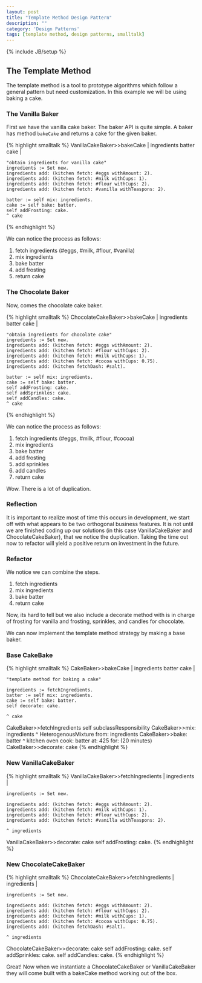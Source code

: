 ```yaml
---
layout: post
title: "Template Method Design Pattern"
description: ""
category: 'Design Patterns'
tags: [template method, design patterns, smalltalk]
---
```

{% include JB/setup %}

## The Template Method
The template method is a tool to prototype algorithms which follow a general
pattern but need customization. In this example we will be using baking a cake.

### The Vanilla Baker
First we have the vanilla cake baker. The baker API is quite simple. A baker
has method `bakeCake` and returns a cake for the given baker.

{% highlight smalltalk %}
VanillaCakeBaker>>bakeCake
    | ingredients batter cake |

    "obtain ingredients for vanilla cake"
    ingredients := Set new.
    ingredients add: (kitchen fetch: #eggs withAmount: 2).
    ingredients add: (kitchen fetch: #milk withCups: 1).
    ingredients add: (kitchen fetch: #flour withCups: 2).
    ingredients add: (kitchen fetch: #vanilla withTeaspons: 2).

    batter := self mix: ingredients.
    cake := self bake: batter.
    self addFrosting: cake.
    ^ cake
{% endhighlight %}

We can notice the process as follows:

1. fetch ingredients (#eggs, #milk, #flour, #vanilla)
2. mix ingredients
3. bake batter
4. add frosting
5. return cake

### The Chocolate Baker
Now, comes the chocolate cake baker.

{% highlight smalltalk %}
ChocolateCakeBaker>>bakeCake
    | ingredients batter cake |

    "obtain ingredients for chocolate cake"
    ingredients := Set new.
    ingredients add: (kitchen fetch: #eggs withAmount: 2).
    ingredients add: (kitchen fetch: #flour withCups: 2).
    ingredients add: (kitchen fetch: #milk withCups: 1).
    ingredients add: (kitchen fetch: #cocoa withCups: 0.75).
    ingredients add: (kitchen fetchDash: #salt).

    batter := self mix: ingredients.
    cake := self bake: batter.
    self addFrosting: cake.
    self addSprinkles: cake.
    self addCandles: cake.
    ^ cake
{% endhighlight %}

We can notice the process as follows:

1. fetch ingredients (#eggs, #milk, #flour, #cocoa)
2. mix ingredients
3. bake batter
4. add frosting
5. add sprinkles
6. add candles
7. return cake

Wow. There is a lot of duplication.

### Reflection
It is important to realize most of time this occurs in development, we start off
with what appears to be two orthogonal business features. It is not until we
are finished coding up our solutions (in this case VanillaCakeBaker and
ChocolateCakeBaker), that we notice the duplication. Taking the time out now
to refactor will yield a positive return on investment in the future.

### Refactor
We notice we can combine the steps.

1. fetch ingredients
2. mix ingredients
3. bake batter
4. return cake

Now, its hard to tell but we also include a decorate method with is in charge
of frosting for vanilla and frosting, sprinkles, and candles for chocolate.

We can now implement the template method strategy by making a base baker.

### Base CakeBake
{% highlight smalltalk %}
CakeBaker>>bakeCake
    | ingredients batter cake |

    "template method for baking a cake"

    ingredients := fetchIngredients.
    batter := self mix: ingredients.
    cake := self bake: batter.
    self decorate: cake.

    ^ cake
CakeBaker>>fetchIngredients
    self subclassResponsibility
CakeBaker>>mix: ingredients
    ^ HeterogenousMixture from: ingredients
CakeBaker>>bake: batter
    ^ kitchen oven cook: batter at: 425 for: (20 minutes)
CakeBaker>>decorate: cake
{% endhighlight %}

### New VanillaCakeBaker
{% highlight smalltalk %}
VanillaCakeBaker>>fetchIngredients
    | ingredients |

    ingredients := Set new.

    ingredients add: (kitchen fetch: #eggs withAmount: 2).
    ingredients add: (kitchen fetch: #milk withCups: 1).
    ingredients add: (kitchen fetch: #flour withCups: 2).
    ingredients add: (kitchen fetch: #vanilla withTeaspons: 2).

    ^ ingredients
VanillaCakeBaker>>decorate: cake
    self addFrosting: cake.
{% endhighlight %}

### New ChocolateCakeBaker
{% highlight smalltalk %}
ChocolateCakeBaker>>fetchIngredients
    | ingredients |

    ingredients := Set new.

    ingredients add: (kitchen fetch: #eggs withAmount: 2).
    ingredients add: (kitchen fetch: #flour withCups: 2).
    ingredients add: (kitchen fetch: #milk withCups: 1).
    ingredients add: (kitchen fetch: #cocoa withCups: 0.75).
    ingredients add: (kitchen fetchDash: #salt).

    ^ ingredients
ChocolateCakeBaker>>decorate: cake
    self addFrosting: cake.
    self addSprinkles: cake.
    self addCandles: cake.
{% endhighlight %}

Great! Now when we instantiate a ChocolateCakeBaker or VanillaCakeBaker
they will come built with a bakeCake method working out of the box.
